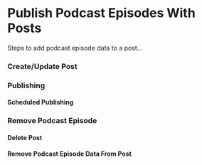 # Publish Podcast Episodes With Posts

Steps to add podcast episode data to a post...

### Create/Update Post

### Publishing

#### Scheduled Publishing

### Remove Podcast Episode

#### Delete Post

#### Remove Podcast Episode Data From Post
